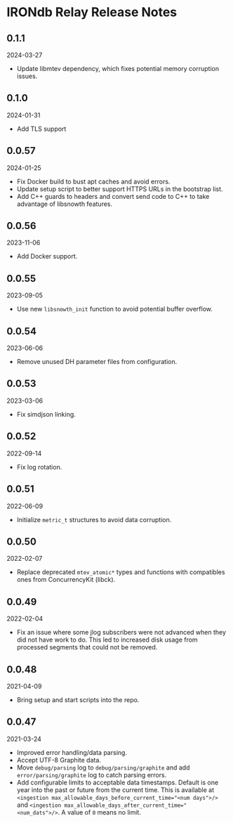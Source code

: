 # IRONdb Relay Release Notes

## 0.1.1

2024-03-27

* Update libmtev dependency, which fixes potential memory corruption issues.

## 0.1.0

2024-01-31

* Add TLS support

## 0.0.57

2024-01-25

* Fix Docker build to bust apt caches and avoid errors.
* Update setup script to better support HTTPS URLs in the bootstrap list.
* Add C++ guards to headers and convert send code to C++ to take advantage of libsnowth features.

## 0.0.56

2023-11-06

* Add Docker support.

## 0.0.55

2023-09-05

* Use new `libsnowth_init` function to avoid potential buffer overflow.

## 0.0.54

2023-06-06

* Remove unused DH parameter files from configuration.

## 0.0.53

2023-03-06

* Fix simdjson linking.

## 0.0.52

2022-09-14

* Fix log rotation.

## 0.0.51

2022-06-09

* Initialize `metric_t` structures to avoid data corruption.

## 0.0.50

2022-02-07

* Replace deprecated `mtev_atomic*` types and functions with compatibles ones from ConcurrencyKit (libck).

## 0.0.49

2022-02-04

* Fix an issue where some jlog subscribers were not advanced when they did not have work to do. This led to increased disk usage from processed segments that could not be removed.

## 0.0.48

2021-04-09

* Bring setup and start scripts into the repo.

## 0.0.47

2021-03-24

* Improved error handling/data parsing.
* Accept UTF-8 Graphite data.
* Move `debug/parsing` log to `debug/parsing/graphite` and add `error/parsing/graphite` log to catch parsing errors.
* Add configurable limits to acceptable data timestamps. Default is one year into the past or future from the current time. This is available at `<ingestion max_allowable_days_before_current_time="<num days">/>` and `<ingestion max_allowable_days_after_current_time="<num_dats">/>`. A value of `0` means no limit.
